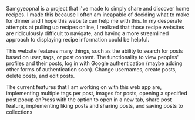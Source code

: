 Samgyeopnal is a project that I've made to simply share and discover home recipes. I made this because I often am incapable of deciding what to make for dinner and I hope this website can help me with this. In my desperate attempts at pulling up recipes online, I realized that those recipe websites are ridiculously difficult to navigate, and having a more streamlined approach to displaying recipe information could be helpful. 

This website features many things, such as the ability to search for posts based on user, tags, or post content. The functionality to view peoples' profiles and their posts, log in with Google authentication (maybe adding other forms of authentication soon). Change usernames, create posts, delete posts, and edit posts.

The current features that I am working on with this web app are, implementing multiple tags per post, images for posts, opening a specified post popup onPress with the option to open in a new tab, share post feature, implementing liking posts and sharing posts, and saving posts to collections
